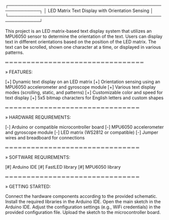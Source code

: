 ┌────────────────────────────────────────────────────────────┐
│ LED Matrix Text Display with Orientation Sensing │
└────────────────────────────────────────────────────────────┘

This project is an LED matrix-based text display system that utilizes an MPU6050 sensor to determine the orientation of the text. Users can display text in different orientations based on the position of the LED matrix. The text can be scrolled, shown one character at a time, or displayed in various patterns.

═ ═ ═ ═ ═ ═ ═ ═ ═ ═ ═ ═ ═ ═ ═ ═ ═ ═ ═ ═ ═ ═ ═ ═ ═ ═ ═ ═ ═ ═ ═ ═

» FEATURES:

[+] Dynamic text display on an LED matrix
[+] Orientation sensing using an MPU6050 accelerometer and gyroscope module
[+] Various text display modes (scrolling, static, and patterns)
[+] Customizable color and speed for text display
[+] 5x5 bitmap characters for English letters and custom shapes

═ ═ ═ ═ ═ ═ ═ ═ ═ ═ ═ ═ ═ ═ ═ ═ ═ ═ ═ ═ ═ ═ ═ ═ ═ ═ ═ ═ ═ ═ ═

» HARDWARE REQUIREMENTS:

[-] Arduino or compatible microcontroller board
[-] MPU6050 accelerometer and gyroscope module
[-] LED matrix (WS2812 or compatible)
[-] Jumper wires and breadboard for connections

═ ═ ═ ═ ═ ═ ═ ═ ═ ═ ═ ═ ═ ═ ═ ═ ═ ═ ═ ═ ═ ═ ═ ═ ═ ═ ═ ═ ═ ═ ═

» SOFTWARE REQUIREMENTS:

[#] Arduino IDE
[#] FastLED library
[#] MPU6050 library

═ ═ ═ ═ ═ ═ ═ ═ ═ ═ ═ ═ ═ ═ ═ ═ ═ ═ ═ ═ ═ ═ ═ ═ ═ ═ ═ ═ ═ ═ ═

» GETTING STARTED:

Connect the hardware components according to the provided schematic.
Install the required libraries in the Arduino IDE.
Open the main sketch in the Arduino IDE.
Adjust the configuration settings (e.g., WiFi credentials) in the provided configuration file.
Upload the sketch to the microcontroller board.

